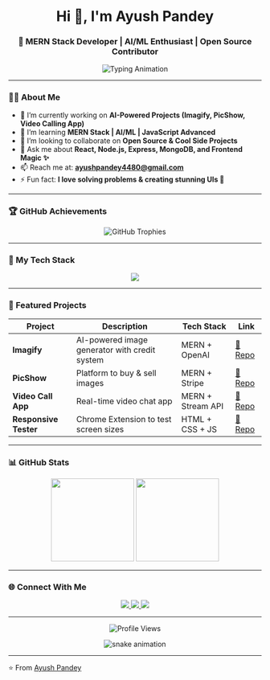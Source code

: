 <!-- Profile README for Ayush Pandey -->

<h1 align="center">Hi 👋, I'm Ayush Pandey</h1>
<h3 align="center">🚀 MERN Stack Developer | AI/ML Enthusiast | Open Source Contributor</h3>

<p align="center">
  <img src="https://readme-typing-svg.herokuapp.com?font=Fira+Code&size=24&pause=1000&color=00F7FF&center=true&vCenter=true&width=500&lines=Full+Stack+Developer;AI+Engineer+in+Making;Open+Source+Contributor;Love+to+Build+Cool+Projects" alt="Typing Animation" />
</p>

---

### 🧑‍💻 About Me  
- 🔭 I’m currently working on **AI-Powered Projects (Imagify, PicShow, Video Calling App)**  
- 🌱 I’m learning **MERN Stack | AI/ML | JavaScript Advanced**  
- 👯 I’m looking to collaborate on **Open Source & Cool Side Projects**  
- 💬 Ask me about **React, Node.js, Express, MongoDB, and Frontend Magic ✨**  
- 📫 Reach me at: **ayushpandey4480@gmail.com**  
- ⚡ Fun fact: **I love solving problems & creating stunning UIs 🎨**

---

### 🏆 GitHub Achievements  

<p align="center">
  <img src="https://github-profile-trophy.vercel.app/?username=ayushpandey&theme=radical&no-frame=true&row=1&column=7" alt="GitHub Trophies" />
</p>

---

### 🚀 My Tech Stack  

<p align="center">
  <img src="https://skillicons.dev/icons?i=react,nodejs,express,mongodb,tailwind,js,html,css,git,github,vscode,figma" />
</p>

---

### 📂 Featured Projects  

| Project | Description | Tech Stack | Link |
|--------|-------------|-----------|------|
| **Imagify** | AI-powered image generator with credit system | MERN + OpenAI | [🔗 Repo](https://github.com/yourusername/imagify) |
| **PicShow** | Platform to buy & sell images | MERN + Stripe | [🔗 Repo](https://github.com/yourusername/picshow) |
| **Video Call App** | Real-time video chat app | MERN + Stream API | [🔗 Repo](https://github.com/yourusername/video-call-app) |
| **Responsive Tester** | Chrome Extension to test screen sizes | HTML + CSS + JS | [🔗 Repo](https://github.com/yourusername/responsive-tester) |

---

### 📊 GitHub Stats  

<p align="center">
  <img src="https://github-readme-stats.vercel.app/api?username=ayushpandey&show_icons=true&theme=radical" height="165" />
  <img src="https://github-readme-streak-stats.herokuapp.com/?user=ayushpandey&theme=radical" height="165" />
</p>

---

### 🌐 Connect With Me  

<p align="center">
  <a href="https://linkedin.com/in/ayushpandey" target="_blank">
    <img src="https://img.shields.io/badge/LinkedIn-0077B5?style=for-the-badge&logo=linkedin&logoColor=white" />
  </a>
  <a href="https://twitter.com/ayushpandey" target="_blank">
    <img src="https://img.shields.io/badge/Twitter-1DA1F2?style=for-the-badge&logo=twitter&logoColor=white" />
  </a>
  <a href="mailto:ayushpandey@example.com">
    <img src="https://img.shields.io/badge/Email-D14836?style=for-the-badge&logo=gmail&logoColor=white" />
  </a>
</p>

---

<p align="center">
  <img src="https://komarev.com/ghpvc/?username=ayushpandey&label=Profile%20Views&color=brightgreen&style=flat" alt="Profile Views" />
</p>

<p align="center">
  <img src="https://raw.githubusercontent.com/AyushPandey021/AyushPandey021/output/github-contribution-grid-snake.svg" alt="snake animation" />
</p>


---
⭐️ From [Ayush Pandey](https://github.com/ayushpandey021)

